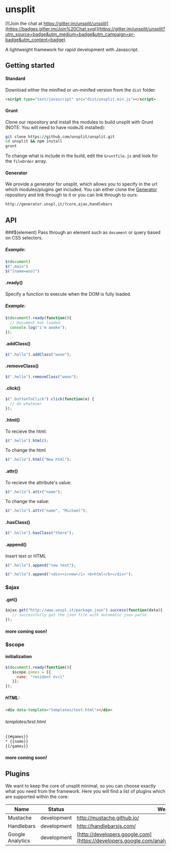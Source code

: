 # unsplit

[![Join the chat at https://gitter.im/unsplit/unsplit](https://badges.gitter.im/Join%20Chat.svg)](https://gitter.im/unsplit/unsplit?utm_source=badge&utm_medium=badge&utm_campaign=pr-badge&utm_content=badge)

A lightweight framework for rapid development with Javascript.

## Getting started

#### Standard

Download either the minified or un-minifed version from the ```dist``` folder. 

```html
<script type="text/javascript" src="dist/unsplit.min.js"></script>
```

#### Grunt

Clone our repository and install the modules to build unsplit with Grunt (NOTE: You will need to have nodeJS installed):

```bash
git clone https://github.com/unsplit/unsplit.git
cd unsplit && npm install
grunt
```

To change what is include in the build, edit the ```Gruntfile.js``` and look for the ```fileOrder``` array.

#### Generator
We provide a generator for unsplit, which allows you to specify in the url which modules/plugins get included. You can either clone the 
[Generator](http://github.com/unsplit/generator) repository and link through to it or you can link through to ours:

```html
http://generator.unspl.it/?core,ajax,handlebars
```

## API

###$(element)
Pass through an element such as ```document``` or query based on CSS selectors.

##### Example:

```javascript
$(document)
$(".main")
$("[name=woo]")
```

#### .ready()

Specify a function to execute when the DOM is fully loaded.

##### Example:

```javascript
$(document).ready(function(){
  // Document has loaded
  console.log("i'm awake");
});
```

#### .addClass()
```javascript
$(".hello").addClass("wooo");
```

#### .removeClass()
```javascript
$(".hello").removeClass("wooo");
```

#### .click()
```javascript
$(".buttonToClick").click(function(e) {
  // do whatever
});
```

#### .html()
To recieve the html:
```javascript
$(".hello").html();
```

To change the html
```javascript
$(".hello").html("New html");
```

#### .attr()
To recieve the attribute's value: 
```javascript
$(".hello").attr("name");
```

To change the value:
```javascript
$(".hello").attr("name", "Michael");
```

#### .hasClass()
```javascript
$(".hello").hasClass("there");
```

#### .append()
Insert text or HTML
```javascript
$(".hello").append("new text");
```

```javascript
$(".hello").append("<div><i>new</i> <b>html</b></div>");
```

### $ajax

#### .get()

```javascript
$ajax.get("http://www.unspl.it/package.json").success(function(data){
   // successfully got the json file with automatic json parse
});
```

#### more coming soon!

### $scope

#### initialization

```javascript
$(document).ready(function(){
   $scope.games = [{
     name: "resident evil"
   }];
});
```
##### HTML:
```html
<div data-template="templates/test.html"></div>
```

###### templates/test.html

```html
{{#games}}
* {{name}}
{{/games}}
```

#### more coming soon!

## Plugins
We want to keep the core of unsplit minimal, so you can choose exactly what you need from the framework. Here you will find a list of plugins which are 
supported within the core:

| Name | Status | Website | API |
|-------------|---------------|--------------------------|---------------------------------------|
| Mustache | development | http://mustache.github.io/ | ```$("#container").template(html)```|
| Handlebars | development | http://handlebarsjs.com/ | ```$("#container").template(html)```|
| Google Analytics | development | [http://developers.google.com](https://developers.google.com/analytics/devguides/collection/analyticsjs/) | ```ga(category, label, value)``` |

